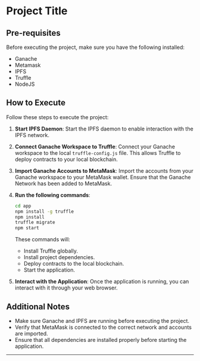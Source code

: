 # Project Title

## Pre-requisites

Before executing the project, make sure you have the following installed:

- Ganache
- Metamask
- IPFS
- Truffle
- NodeJS

## How to Execute

Follow these steps to execute the project:

1. **Start IPFS Daemon**: Start the IPFS daemon to enable interaction with the IPFS network.

2. **Connect Ganache Workspace to Truffle**: Connect your Ganache workspace to the local `truffle-config.js` file. This allows Truffle to deploy contracts to your local blockchain.

3. **Import Ganache Accounts to MetaMask**: Import the accounts from your Ganache workspace to your MetaMask wallet. Ensure that the Ganache Network has been added to MetaMask.

4. **Run the following commands**:
    ```bash
    cd app
    npm install -g truffle
    npm install
    truffle migrate
    npm start
    ```

    These commands will:
    - Install Truffle globally.
    - Install project dependencies.
    - Deploy contracts to the local blockchain.
    - Start the application.

5. **Interact with the Application**: Once the application is running, you can interact with it through your web browser. 

## Additional Notes

- Make sure Ganache and IPFS are running before executing the project.
- Verify that MetaMask is connected to the correct network and accounts are imported.
- Ensure that all dependencies are installed properly before starting the application.

---